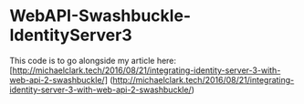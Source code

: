 # WebAPI-Swashbuckle-IdentityServer3

This code is to go alongside my article here:  [http://michaelclark.tech/2016/08/21/integrating-identity-server-3-with-web-api-2-swashbuckle/] (http://michaelclark.tech/2016/08/21/integrating-identity-server-3-with-web-api-2-swashbuckle/)

